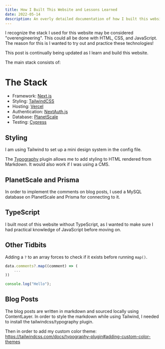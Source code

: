 ```yaml
---
title: How I Built This Website and Lessons Learned
date: 2022-05-14
description: An overly detailed documentation of how I built this website, including everything I learned during the process.
---
```


I recognize the stack I used for this website may be considered "overengineering". This could all be done with HTML, CSS, and JavaScript. The reason for this is I wanted to try out and practice these technologies!

This post is continually being updated as I learn and build this website.

The main stack consists of:

# The Stack

- Framework: [Next.js](https://nextjs.org/)
- Styling: [TailwindCSS](https://tailwindcss.com/)
- Hosting: [Vercel](https://vercel.com/)
- Authentication: [NextAuth.js](https://next-auth.js.org/)
- Database: [PlanetScale](https://planetscale.com/)
- Testing: [Cypress](https://www.cypress.io/)

## Styling

I am using Tailwind to set up a mini design system in the config file.

The [Typography](https://tailwindcss.com/docs/typography-plugin) plugin allows me to add styling to HTML rendered from Markdown. It would also work if I was using a CMS.

## PlanetScale and Prisma

In order to implement the comments on blog posts, I used a MySQL database on PlanetScale and Prisma for connecting to it.

## TypeScript

I built most of this website without TypeScript, as I wanted to make sure I had practical knowledge of JavaScript before moving on.

## Other Tidbits

Adding a `?` to an array forces to check if it exists before running `map()`.

```js
data.comments?.map((comment) => (
    ...
))

console.log("Hello");
```

## Blog Posts

The blog posts are written in markdown and sourced locally using ContentLayer. In order to style the markdown while using Tailwind, I needed to install the tailwindcss/typography plugin.

Then in order to add my custom color theme:
https://tailwindcss.com/docs/typography-plugin#adding-custom-color-themes

```

```
